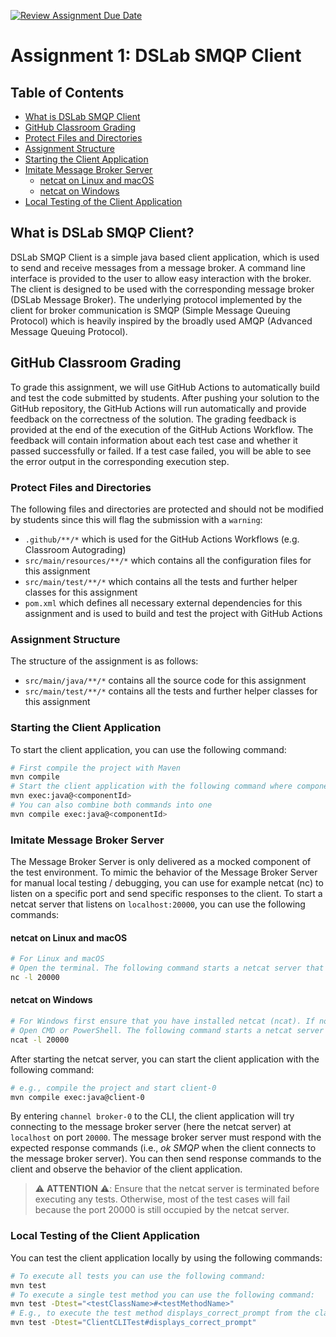 [![Review Assignment Due Date](https://classroom.github.com/assets/deadline-readme-button-22041afd0340ce965d47ae6ef1cefeee28c7c493a6346c4f15d667ab976d596c.svg)](https://classroom.github.com/a/QQgsxDAn)
# Assignment 1: DSLab SMQP Client

## Table of Contents

- [What is DSLab SMQP Client](#what-is-dslab-smqp-client)
- [GitHub Classroom Grading](#github-classroom-grading)
- [Protect Files and Directories](#protect-files-and-directories)
- [Assignment Structure](#assignment-structure)
- [Starting the Client Application](#starting-the-client-application)
- [Imitate Message Broker Server](#imitate-message-broker-server)
  - [netcat on Linux and macOS](#netcat-on-linux-and-macos)
  - [netcat on Windows](#netcat-on-windows)
- [Local Testing of the Client Application](#local-testing-of-the-client-application)

## What is DSLab SMQP Client?

DSLab SMQP Client is a simple java based client application, which is used to send and receive messages from a message
broker.
A command line interface is provided to the user to allow easy interaction with the broker. The client is designed to be
used with the corresponding message broker (DSLab Message Broker). The underlying protocol implemented by the client for
broker
communication is SMQP (Simple Message Queuing Protocol) which is heavily inspired by the broadly used AMQP (Advanced
Message Queuing
Protocol).

## GitHub Classroom Grading

To grade this assignment, we will use GitHub Actions to automatically build and test the code submitted by students.
After pushing your
solution to the GitHub repository, the GitHub Actions will run automatically and provide feedback on the correctness of
the solution.
The grading feedback is provided at the end of the execution of the GitHub Actions Workflow. The feedback will contain
information about
each test case and whether it passed successfully or failed. If a test case failed, you will be able to see the error
output in the corresponding
execution step.

### Protect Files and Directories

The following files and directories are protected and should not be modified by students since this will flag the
submission with a `warning`:

- `.github/**/*` which is used for the GitHub Actions Workflows (e.g. Classroom Autograding)
- `src/main/resources/**/*` which contains all the configuration files for this assignment
- `src/main/test/**/*` which contains all the tests and further helper classes for this assignment
- `pom.xml` which defines all necessary external dependencies for this assignment and is used to build and test the
  project with GitHub Actions

### Assignment Structure

The structure of the assignment is as follows:

- `src/main/java/**/*` contains all the source code for this assignment
- `src/main/test/**/*` contains all the tests and further helper classes for this assignment

### Starting the Client Application

To start the client application, you can use the following command:

```bash
# First compile the project with Maven
mvn compile
# Start the client application with the following command where componentId is one of client-0, client-1 or client-2.
mvn exec:java@<componentId>
# You can also combine both commands into one
mvn compile exec:java@<componentId>
```

### Imitate Message Broker Server
The Message Broker Server is only delivered as a mocked component of the test environment. To mimic the behavior of the
Message Broker Server for manual local testing / debugging, you can use for example netcat (nc) to listen on a specific
port and send specific responses to the client. To start a netcat server that listens on `localhost:20000`, you can use the following commands:

#### netcat on Linux and macOS
```bash
# For Linux and macOS
# Open the terminal. The following command starts a netcat server that listens at localhost on port 20000 for incoming connections.
nc -l 20000
```

#### netcat on Windows
```bash
# For Windows first ensure that you have installed netcat (ncat). If not, you can download it from the following link: https://nmap.org/download.html#windows
# Open CMD or PowerShell. The following command starts a netcat server that listens at localhost on port 20000 for incoming connections.
ncat -l 20000
```

After starting the netcat server, you can start the client application with the following command:

```bash
# e.g., compile the project and start client-0
mvn compile exec:java@client-0
```

By entering `channel broker-0` to the CLI, the client application will try connecting to the message broker server (here the netcat server) at `localhost` on port `20000`. The message broker server must respond with the expected response commands
(i.e., *ok SMQP* when the client connects to the message broker server). You can then send response commands to the client and observe the behavior of the client application.

> ⚠️ **ATTENTION** ⚠️: Ensure that the netcat server is terminated before executing any tests. Otherwise, most of the test cases will fail because the port 20000 is still occupied by the netcat server.

### Local Testing of the Client Application

You can test the client application locally by using the following commands:

```bash
# To execute all tests you can use the following command:
mvn test
# To execute a single test method you can use the following command:
mvn test -Dtest="<testClassName>#<testMethodName>"
# E.g., to execute the test method displays_correct_prompt from the class ClientCLITest you can use the following command:
mvn test -Dtest="ClientCLITest#displays_correct_prompt"
```


